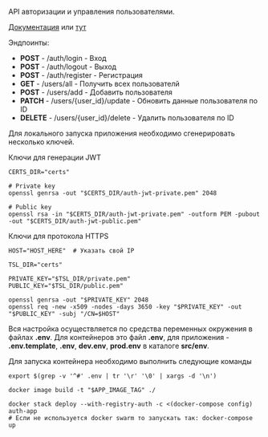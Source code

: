 API авторизации и управления пользователями. 

[Документация](https://176.109.100.7:50505/docs "API") или [тут](http://176.109.100.7:50505/docs "API")

Эндпоинты:
- __POST__ - /auth/login - Вход
- __POST__ - /auth/logout - Выход
- __POST__ - /auth/register - Регистрация
- __GET__ - /users/all - Получить всех пользователй
- __POST__ - /users/add - Добавить пользователя
- __PATCH__ - /users/{user_id}/update - Обновить данные пользователя по ID
- __DELETE__ - /users/{user_id}/delete - Удалить пользователя по ID

Для локального запуска приложения необходимо сгенерировать несколько ключей.

Ключи для генерации JWT
```shell
CERTS_DIR="certs"

# Private key
openssl genrsa -out "$CERTS_DIR/auth-jwt-private.pem" 2048

# Public key
openssl rsa -in "$CERTS_DIR/auth-jwt-private.pem" -outform PEM -pubout -out "$CERTS_DIR/auth-jwt-public.pem"
```

Ключи для протокола HTTPS
```shell
HOST="HOST_HERE"  # Указать свой IP 

TSL_DIR="certs"

PRIVATE_KEY="$TSL_DIR/private.pem"
PUBLIC_KEY="$TSL_DIR/public.pem"

openssl genrsa -out "$PRIVATE_KEY" 2048
openssl req -new -x509 -nodes -days 3650 -key "$PRIVATE_KEY" -out "$PUBLIC_KEY" -subj "/CN=$HOST"
```

Вся настройка осуществляется по средства переменных окружения в файлах __.env__. Для контейнеров это файл __.env__, 
для приложения - __.env.template__, __.env__, __dev.env__, __prod.env__ в каталоге __src/env__.

Для запуска контейнера необходимо выполнить следующие команды
```shell
export $(grep -v '^#' .env | tr '\r' '\0' | xargs -d '\n')

docker image build -t "$APP_IMAGE_TAG" ./

docker stack deploy --with-registry-auth -c <(docker-compose config) auth-app 
# Если не используется docker swarm то запускать так: docker-compose up 
```